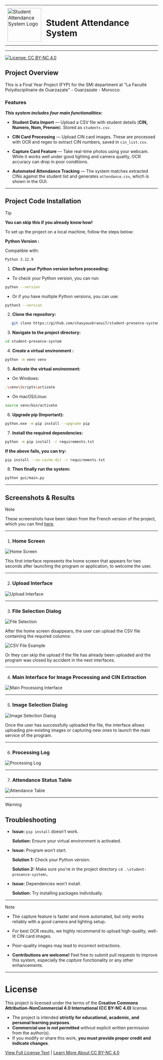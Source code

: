 <table align="center">
  <tr>
    <td><img src="gui/images&logo/logo.png" alt="Student Attendance System Logo" width="111"></td>
    <td><h1 style="font-size: 1.75em;">Student Attendance System</h1></td>
  </tr>
</table>

---

[![License: CC BY-NC 4.0](https://img.shields.io/badge/License-CC%20BY--NC%204.0-lightgrey.svg)](LICENSE)

## Project Overview

This is a Final Year Project (FYP) for the SMI department at "La Faculté Polydisciplinaire de Ouarzazate" - Ouarzazate - Morocco.

### Features

***This system includes four main functionalities:***

- **Student Data Import** — Upload a CSV file with student details (**CIN, Numero, Nom, Prenom**). Stored as `students.csv`.

- **CIN Card Processing** — Upload CIN card images. These are processed with OCR and regex to extract CIN numbers, saved in `cin_list.csv`.

- **Capture Card Feature** — Take real-time photos using your webcam. While it works well under good lighting and camera quality, OCR accuracy can drop in poor conditions.

- **Automated Attendance Tracking** — The system matches extracted CINs against the student list and generates `attendance.csv`, which is shown in the GUI.

---

## Project Code Installation

> [!TIP]
> **You can skip this if you already know how!**

To set up the project on a local machine, follow the steps below:

**Python Version :**

Compatible with:

```bash
Python 3.12.9
```

1. **Check your Python version before proceeding:**

- To check your Python version, you can run: 

```bash
python --version
```

- Or if you have multiple Python versions, you can use:

```bash
python3 --version
```

2. **Clone the repository:**

```bash
   git clone https://github.com/chaxyouxbraoui7/student-presence-system.git
```

3. **Navigate to the project directory:**

```bash
cd student-presence-system
```

4. **Create a virtual environment :**

```bash
python -m venv venv
```

5. **Activate the virtual environment:**

- On Windows:

```bash
.\venv\Scripts\activate
```

- On macOS/Linux:

```bash
source venv/bin/activate
```

6. **Upgrade pip (Important):**

```bash
python.exe -m pip install --upgrade pip
```

7. **Install the required dependencies:**

```bash
python -m pip install -r requirements.txt
```

**If the above fails, you can try:**

```bash
pip install --no-cache-dir -r requirements.txt
```

8. **Then finally run the system:**

```bash
python gui/main.py
```

---

## Screenshots & Results

> [!NOTE]
> These screenshots have been taken from the French version of the project, which you can find [here](https://github.com/chaxyouxbraoui7/student-presence-system/blob/main/student-presence-system-fr.zip).

---

1. ### Home Screen

![Home Screen](gui/images&logo/screenshots/inter1.png)

This first interface represents the home screen that appears for two seconds after launching the program or application, to welcome the user.

---

2. ### Upload Interface

![Upload Interface](gui/images&logo/screenshots/inter2.png)

---

3. ### File Selection Dialog

![File Selection](gui/images&logo/screenshots/inter3.png)

After the home screen disappears, the user can upload the CSV file containing the required columns:

![CSV File Example](gui/images&logo/screenshots/csv_file.png)

Or they can skip the upload if the file has already been uploaded and the program was closed by accident in the next interfaces.

---

4. ### Main Interface for Image Processing and CIN Extraction

![Main Processing Interface](gui/images&logo/screenshots/inter4.png)

---

5. ### Image Selection Dialog

![Image Selection Dialog](gui/images&logo/screenshots/inter5.png)

Once the user has successfully uploaded the file, the interface allows uploading pre-existing images or capturing new ones to launch the main service of the program.

---

6. ### Processing Log

![Processing Log](gui/images&logo/screenshots/inter6.png)

---

7. ### Attendance Status Table

![Attendance Table](gui/images&logo/screenshots/inter7.png)

---

> [!WARNING]
>
> ## Troubleshooting
> 
> - **Issue:** `pip install` doesn't work.
> 
>   **Solution:** Ensure your virtual environment is activated.
> 
> - **Issue:** Program won’t start.
> 
>   **Solution 1:** Check your Python version.
> 
>   **Solution 2:** Make sure you're in the project directory `cd .\student-presence-system\`.
> 
> - **Issue:** Dependencies won’t install.
> 
>   **Solution:** Try installing packages individually.

  ---

> [!NOTE]
>
> - The capture feature is faster and more automated, but only works reliably with a good camera and lighting setup.
>
> - For best OCR results, we highly recommend to upload high-quality, well-lit CIN card images.
>
> - Poor-quality images may lead to incorrect extractions.
> 
> - **Contributions are welcome!** Feel free to submit pull requests to improve this system, especially the *capture* functionality or any other enhancements.

---

# License

This project is licensed under the terms of the **Creative Commons Attribution-NonCommercial 4.0 International (CC BY-NC 4.0)** license.

- The project is intended **strictly for educational, academic, and personal learning purposes**.
- **Commercial use is not permitted** without explicit written permission from the author(s).
- If you modify or share this work, **you must provide proper credit and indicate changes**.

[View Full License Text](LICENSE) | [Learn More About CC BY-NC 4.0](https://creativecommons.org/licenses/by-nc/4.0/)
